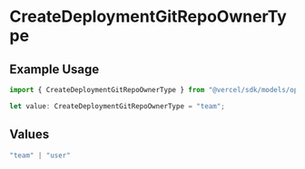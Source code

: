 # CreateDeploymentGitRepoOwnerType

## Example Usage

```typescript
import { CreateDeploymentGitRepoOwnerType } from "@vercel/sdk/models/operations/createdeployment.js";

let value: CreateDeploymentGitRepoOwnerType = "team";
```

## Values

```typescript
"team" | "user"
```